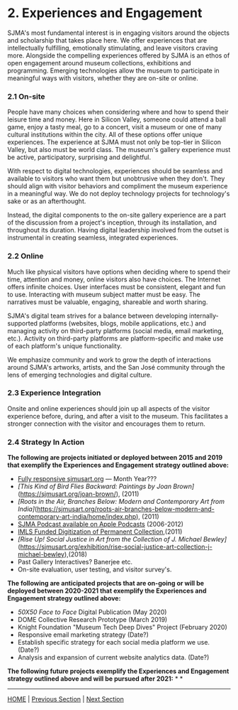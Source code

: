 # 2. Experiences and Engagement

SJMA's most fundamental interest is in engaging visitors around the objects and scholarship that takes place here. We offer experiences that are intellectually fulfilling, emotionally stimulating, and leave visitors craving more. Alongside the compelling experiences offered by SJMA is an ethos of open engagement around museum collections, exhibitions and programming. Emerging technologies allow the museum to participate in meaningful ways with visitors, whether they are on-site or online.

### 2.1 On-site

People have many choices when considering where and how to spend their leisure time and money. Here in Silicon Valley, someone could attend a ball game, enjoy a tasty meal, go to a concert, visit a museum or one of many cultural institutions within the city. All of these options offer unique experiences. The experience at SJMA must not only be top-tier in Silicon Valley, but also must be world class. The museum's gallery experience must be active, participatory, surprising and delightful.

With respect to digital technologies, experiences should be seamless and available to visitors who want them but unobtrusive when they don't. They should align with visitor behaviors and compliment the museum experience in a meaningful way. We do not deploy technology projects for technology's sake or as an afterthought.

Instead, the digital components to the on-site gallery experience are a part of the discussion from a project's inception, through its installation, and throughout its duration. Having digital leadership involved from the outset is instrumental in creating seamless, integrated experiences.

### 2.2 Online

Much like physical visitors have options when deciding where to spend their time, attention and money, online visitors also have choices. The Internet offers infinite choices. User interfaces must be consistent, elegant and fun to use. Interacting with museum subject matter must be easy. The narratives must be valuable, engaging, shareable and worth sharing.

SJMA's digital team strives for a balance between developing internally-supported platforms (websites, blogs, mobile applications, etc.) and managing activity on third-party platforms (social media, email marketing, etc.). Activity on third-party platforms are platform-specific and make use of each platform's unique functionality.

We emphasize community and work to grow the depth of interactions around SJMA's artworks, artists, and the San José community through the lens of emerging technologies and digital culture.

### 2.3 Experience Integration

Onsite and online experiences should join up all aspects of the visitor experience before, during, and after a visit to the museum. This facilitates a stronger connection with the visitor and encourages them to return.

### 2.4 Strategy In Action

**The following are projects initiated or deployed between 2015 and 2019 that exemplify the Experiences and Engagement strategy outlined above:**

* [Fully responsive sjmusart.org](https://sjmusart.org/) — Month Year???
* *[This Kind of Bird Flies Backward: Paintings by Joan Brown]*(https://sjmusart.org/joan-brown/), (2011)
* *[Roots in the Air, Branches Below: Modern and Contemporary Art from India]*(https://sjmusart.org/roots-air-branches-below-modern-and-contemporary-art-india/home/index.php), (2011)
* [SJMA Podcast available on Apple Podcasts](https://itunes.apple.com/podcast/sjma-podcast/id200789487?mt=2) (2006-2012)
* [IMLS Funded Digitization of Permanent Collection](http://collection.sjmusart.org/?_ga=2.59512749.1871112890.1531504090-1211831290.1519773111),(2011)
* *[Rise Up! Social Justice in Art from the Collection of J. Michael Bewley]*(https://sjmusart.org/exhibition/rise-social-justice-art-collection-j-michael-bewley),(2018)
* Past Gallery Interactives? Banerjee etc.
* On-site evaluation, user testing, and visitor survey's.

**The following are anticipated projects that are on-going or will be deployed between 2020-2021 that exemplify the Experiences and Engagement strategy outlined above:**

* *50X50 Face to Face* Digital Publication (May 2020)
* DOME Collective Research Prototype (March 2019)
* Knight Foundation "Museum Tech Deep Dives" Project (February 2020)
* Responsive email marketing strategy (Date?)
* Establish specific strategy for each social media platform we use.(Date?)
* Analysis and expansion of current website analytics data. (Date?)

**The following future projects exemplify the Experiences and Engagement strategy outlined above and will be pursued after 2021:**
*
*

-----

[HOME](index.md) | [Previous Section](01_Introduction.md) | [Next Section](03_Accessibility_and_Philosophy.md)
